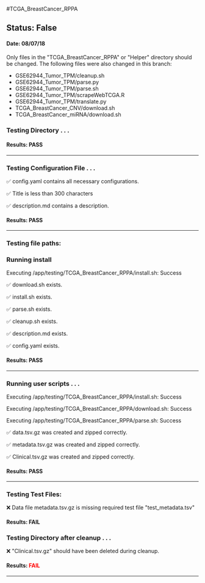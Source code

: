 #TCGA_BreastCancer_RPPA
## Status: False
#### Date: 08/07/18
Only files in the "TCGA_BreastCancer_RPPA" or "Helper" directory should be changed. The following files were also changed in this branch:
- GSE62944_Tumor_TPM/cleanup.sh
- GSE62944_Tumor_TPM/parse.py
- GSE62944_Tumor_TPM/parse.sh
- GSE62944_Tumor_TPM/scrapeWebTCGA.R
- GSE62944_Tumor_TPM/translate.py
- TCGA_BreastCancer_CNV/download.sh
- TCGA_BreastCancer_miRNA/download.sh
### Testing Directory . . .

#### Results: PASS
---
### Testing Configuration File . . .

&#9989;	config.yaml contains all necessary configurations.

&#9989;	Title is less than 300 characters

&#9989;	description.md contains a description.

#### Results: PASS
---

### Testing file paths:

### Running install

Executing /app/testing/TCGA_BreastCancer_RPPA/install.sh: Success

&#9989;	download.sh exists.

&#9989;	install.sh exists.

&#9989;	parse.sh exists.

&#9989;	cleanup.sh exists.

&#9989;	description.md exists.

&#9989;	config.yaml exists.

#### Results: PASS
---
### Running user scripts . . .

Executing /app/testing/TCGA_BreastCancer_RPPA/install.sh: Success

Executing /app/testing/TCGA_BreastCancer_RPPA/download.sh: Success

Executing /app/testing/TCGA_BreastCancer_RPPA/parse.sh: Success

&#9989;	data.tsv.gz was created and zipped correctly.

&#9989;	metadata.tsv.gz was created and zipped correctly.

&#9989;	Clinical.tsv.gz was created and zipped correctly.

#### Results: PASS
---
### Testing Test Files:

&#10060;	Data file metadata.tsv.gz is missing required test file "test_metadata.tsv"

#### Results: FAIL


### Testing Directory after cleanup . . .

&#10060;	"Clinical.tsv.gz" should have been deleted during cleanup.

#### Results: **<font color="red">FAIL</font>**
---
